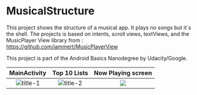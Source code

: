 # MusicalStructure
This project shows the structure of a musical app. It plays no songs but it´s the shell. 
The projects is based on intents, scroll views, textViews, and the MusicPlayer View library from : 
 https://github.com/iammert/MusicPlayerView
 
 This project is part of the Android Basics Nanodegree by Udacity/Google. 



MainActivity               |  Top 10 Lists             |   Now Playing screen      |
:-------------------------:|:-------------------------:|:-------------------------:|
![](https://cloud.githubusercontent.com/assets/23319417/22093840/9426a786-ddce-11e6-9dd2-87856564eb98.png "title-1")  |  ![](https://cloud.githubusercontent.com/assets/23319417/22093841/94e614d6-ddce-11e6-8af8-279024e54cf8.png "title-2") |  ![](https://cloud.githubusercontent.com/assets/23319417/22093842/956ea3dc-ddce-11e6-95cd-06248fc5bfb9.png) |





